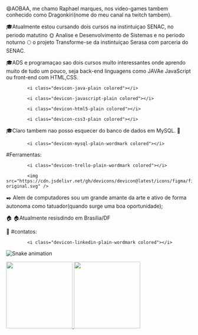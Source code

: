 :smile:AOBAA, me chamo Raphael marques, nos video-games tambem conhecido como Dragonkiri(nome do meu canal na twitch tambem).

:mortar_board:Atualmente estou cursando dois cursos na instintuiçao SENAC, no periodo matutino :sun_with_face: Analise e Desenvolvimento de Sistemas e no periodo noturno :full_moon: o projeto Transforme-se da instintuiçao Serasa com parceria do SENAC.

:mortar_board:ADS e programaçao sao dois cursos muito interessantes onde aprendo muito de tudo um pouco, seja back-end linguagens como JAVAe JavaScript ou front-end com HTML,CSS.

            <i class="devicon-java-plain colored"></i>
          
            <i class="devicon-javascript-plain colored"></i>
          
            <i class="devicon-html5-plain colored"></i>
          
            <i class="devicon-css3-plain colored"></i>
          
:mortar_board:Claro tambem nao posso esquecer do banco de dados em MySQL. :dolphin:

            <i class="devicon-mysql-plain-wordmark colored"></i>
#Ferramentas:

            <i class="devicon-trello-plain-wordmark colored"></i>
          
            <img src="https://cdn.jsdelivr.net/gh/devicons/devicon@latest/icons/figma/figma-original.svg" />
          
          

:black_nib: Alem de computadores sou um grande amante da arte e ativo de forma autonoma como tatuador(quando surge uma boa oportunidade);

🏠 :house:Atualmente resisdindo em Brasilia/DF

:iphone: #contatos: 

            <i class="devicon-linkedin-plain-wordmark colored"></i>


![Snake animation](https://github.com/dragonkiri/dragonkiri/blob/output/github-contribution-grid-snake.svg)
<div>
<a href="https://github.com/dragonkiri">
<img loading="lazy" height="180em" src="https://github-readme-stats.vercel.app/api/top-langs/?username=dragonkiri&layout=compact&langs_count=7&theme=dracula"/>
<img loading="lazy" height="180em" src="https://github-readme-stats.vercel.app/api?username=dragonkiri&show_icons=true&theme=dracula&include_all_commits=true&count_private=true"/>
</div>
          
